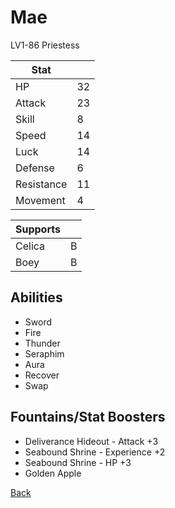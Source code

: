 # Mae

LV1-86 Priestess

| Stat       | <!-- --> |
| ---------- | -------- |
| HP         | 32       |
| Attack     | 23       |
| Skill      | 8        |
| Speed      | 14       |
| Luck       | 14       |
| Defense    | 6        |
| Resistance | 11       |
| Movement   | 4        |

| Supports | <!-- --> |
| -------- | -------- |
| Celica   | B        |
| Boey     | B        |

## Abilities

- Sword
- Fire
- Thunder
- Seraphim
- Aura
- Recover
- Swap

## Fountains/Stat Boosters

- Deliverance Hideout - Attack +3
- Seabound Shrine - Experience +2
- Seabound Shrine - HP +3
- Golden Apple

[Back](../README.md)
